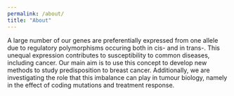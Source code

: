 ```yaml
---
permalink: /about/
title: "About"
---
```


A large number of our genes are preferentially expressed from one allele due to regulatory polymorphisms occuring both in cis- and in trans-. This unequal expression contributes to susceptibility to common diseases, including cancer. Our main aim is to use this concept to develop new methods to study predisposition to breast cancer. Additionally, we are investigating the role that this imbalance can play in tumour biology, namely in the effect of coding mutations and treatment response.
